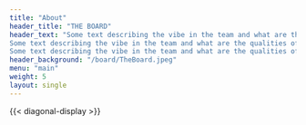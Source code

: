```yaml
---
title: "About"
header_title: "THE BOARD"
header_text: "Some text describing the vibe in the team and what are the qualities of the students, and some information on how the team was built over the years etc.
Some text describing the vibe in the team and what are the qualities of the students, and some information on how the team was built over the years etc.
Some text describing the vibe in the team and what are the qualities of the students, and some information on how the team was built over the years etc."
header_background: "/board/TheBoard.jpeg"
menu: "main"
weight: 5
layout: single
---
```


{{< diagonal-display >}}